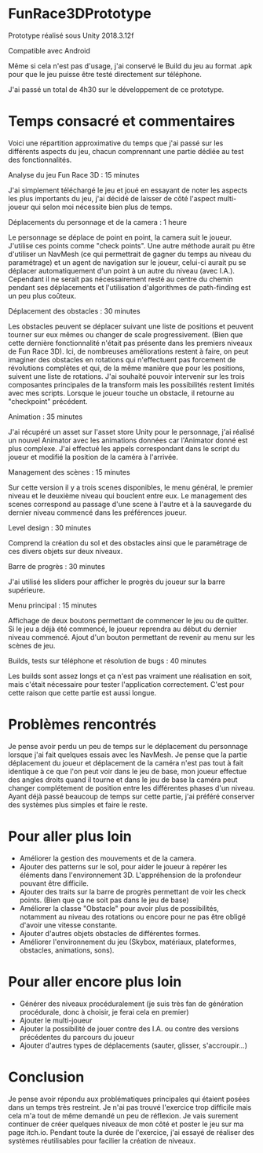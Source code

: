 # FunRace3DPrototype

Prototype réalisé sous Unity 2018.3.12f

Compatible avec Android

Même si cela n'est pas d'usage, j'ai conservé le Build du jeu au format .apk pour que le jeu puisse être testé directement sur téléphone.

J'ai passé un total de 4h30 sur le développement de ce prototype.

# Temps consacré et commentaires

Voici une répartition approximative du temps que j'ai passé sur les différents aspects du jeu, chacun comprennant une partie dédiée au test des fonctionnalités.

Analyse du jeu Fun Race 3D : 15 minutes

J'ai simplement téléchargé le jeu et joué en essayant de noter les aspects les plus importants du jeu, j'ai décidé de laisser de côté l'aspect multi-joueur qui selon moi nécessite bien plus de temps.

Déplacements du personnage et de la camera : 1 heure

Le personnage se déplace de point en point, la camera suit le joueur. J'utilise ces points comme "check points".
Une autre méthode aurait pu être d'utiliser un NavMesh (ce qui permettrait de gagner du temps au niveau du paramétrage) et un agent de navigation sur le joueur, celui-ci aurait pu se déplacer automatiquement d'un point à un autre du niveau (avec I.A.). Cependant il ne serait pas nécessairement resté au centre du chemin pendant ses déplacements et l'utilisation d'algorithmes de path-finding est un peu plus coûteux.

Déplacement des obstacles : 30 minutes

Les obstacles peuvent se déplacer suivant une liste de positions et peuvent tourner sur eux mêmes ou changer de scale progressivement. (Bien que cette dernière fonctionnalité n'était pas présente dans les premiers niveaux de Fun Race 3D).
Ici, de nombreuses améliorations restent à faire, on peut imaginer des obstacles en rotations qui n'effectuent pas forcement de révolutions complètes et qui, de la même manière que pour les positions, suivent une liste de rotations.
J'ai souhaité pouvoir intervenir sur les trois composantes principales de la transform mais les possibilités restent limités avec mes scripts.
Lorsque le joueur touche un obstacle, il retourne au "checkpoint" précédent.

Animation : 35 minutes

J'ai récupéré un asset sur l'asset store Unity pour le personnage, j'ai réalisé un nouvel Animator avec les animations données car l'Animator donné est plus complexe. J'ai effectué les appels correspondant dans le script du joueur et modifié la position de la caméra à l'arrivée.

Management des scènes : 15 minutes

Sur cette version il y a trois scenes disponibles, le menu général, le premier niveau et le deuxième niveau qui bouclent entre eux. Le management des scenes correspond au passage d'une scene à l'autre et à la sauvegarde du dernier niveau commencé dans les préférences joueur.

Level design : 30 minutes

Comprend la création du sol et des obstacles ainsi que le paramétrage de ces divers objets sur deux niveaux.

Barre de progrès : 30 minutes

J'ai utilisé les sliders pour afficher le progrès du joueur sur la barre supérieure.

Menu principal : 15 minutes

Affichage de deux boutons permettant de commencer le jeu ou de quitter. Si le jeu a déjà été commencé, le joueur reprendra au début du dernier niveau commencé.
Ajout d'un bouton permettant de revenir au menu sur les scènes de jeu.

Builds, tests sur téléphone et résolution de bugs : 40 minutes

Les builds sont assez longs et ça n'est pas vraiment une réalisation en soit, mais c'était nécessaire pour tester l'application correctement. C'est pour cette raison que cette partie est aussi longue.

# Problèmes rencontrés

Je pense avoir perdu un peu de temps sur le déplacement du personnage lorsque j'ai fait quelques essais avec les NavMesh.
Je pense que la partie déplacement du joueur et déplacement de la caméra n'est pas tout à fait identique à ce que l'on peut voir dans le jeu de base, mon joueur effectue des angles droits quand il tourne et dans le jeu de base la caméra peut changer complétement de position entre les différentes phases d'un niveau. Ayant déjà passé beaucoup de temps sur cette partie, j'ai préféré conserver des systèmes plus simples et faire le reste.

# Pour aller plus loin

- Améliorer la gestion des mouvements et de la camera.
- Ajouter des patterns sur le sol, pour aider le joueur à repérer les éléments dans l'environnement 3D. L'appréhension de la profondeur pouvant être difficile.
- Ajouter des traits sur la barre de progrès permettant de voir les check points. (Bien que ça ne soit pas dans le jeu de base)
- Améliorer la classe "Obstacle" pour avoir plus de possibilités, notamment au niveau des rotations ou encore pour ne pas être obligé d'avoir une vitesse constante.
- Ajouter d'autres objets obstacles de différentes formes.
- Améliorer l'environnement du jeu (Skybox, matériaux, plateformes, obstacles, animations, sons).

# Pour aller encore plus loin
- Générer des niveaux procéduralement (je suis très fan de génération procédurale, donc à choisir, je ferai cela en premier)
- Ajouter le multi-joueur
- Ajouter la possibilité de jouer contre des I.A. ou contre des versions précédentes du parcours du joueur
- Ajouter d'autres types de déplacements (sauter, glisser, s'accroupir...)


# Conclusion
Je pense avoir répondu aux problématiques principales qui étaient posées dans un temps très restreint. Je n'ai pas trouvé l'exercice trop difficile mais cela m'a tout de même demandé un peu de réflexion. 
Je vais surement continuer de créer quelques niveaux de mon côté et poster le jeu sur ma page itch.io.
Pendant toute la durée de l'exercice, j'ai essayé de réaliser des systèmes réutilisables pour facilier la création de niveaux.
